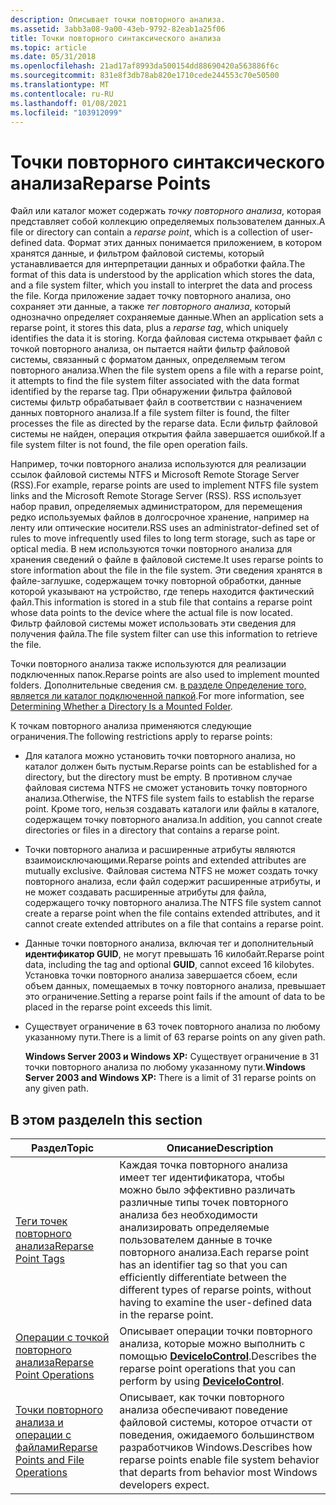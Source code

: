 ```yaml
---
description: Описывает точки повторного анализа.
ms.assetid: 3abb3a08-9a00-43eb-9792-82eab1a25f06
title: Точки повторного синтаксического анализа
ms.topic: article
ms.date: 05/31/2018
ms.openlocfilehash: 21ad17af8993da500154dd88690420a563886f6c
ms.sourcegitcommit: 831e8f3db78ab820e1710cede244553c70e50500
ms.translationtype: MT
ms.contentlocale: ru-RU
ms.lasthandoff: 01/08/2021
ms.locfileid: "103912099"
---
```

# <a name="reparse-points"></a><span data-ttu-id="00794-103">Точки повторного синтаксического анализа</span><span class="sxs-lookup"><span data-stu-id="00794-103">Reparse Points</span></span>

<span data-ttu-id="00794-104">Файл или каталог может содержать *точку повторного анализа*, которая представляет собой коллекцию определяемых пользователем данных.</span><span class="sxs-lookup"><span data-stu-id="00794-104">A file or directory can contain a *reparse point*, which is a collection of user-defined data.</span></span> <span data-ttu-id="00794-105">Формат этих данных понимается приложением, в котором хранятся данные, и фильтром файловой системы, который устанавливается для интерпретации данных и обработки файла.</span><span class="sxs-lookup"><span data-stu-id="00794-105">The format of this data is understood by the application which stores the data, and a file system filter, which you install to interpret the data and process the file.</span></span> <span data-ttu-id="00794-106">Когда приложение задает точку повторного анализа, оно сохраняет эти данные, а также *тег повторного анализа*, который однозначно определяет сохраняемые данные.</span><span class="sxs-lookup"><span data-stu-id="00794-106">When an application sets a reparse point, it stores this data, plus a *reparse tag*, which uniquely identifies the data it is storing.</span></span> <span data-ttu-id="00794-107">Когда файловая система открывает файл с точкой повторного анализа, он пытается найти фильтр файловой системы, связанный с форматом данных, определяемым тегом повторного анализа.</span><span class="sxs-lookup"><span data-stu-id="00794-107">When the file system opens a file with a reparse point, it attempts to find the file system filter associated with the data format identified by the reparse tag.</span></span> <span data-ttu-id="00794-108">При обнаружении фильтра файловой системы фильтр обрабатывает файл в соответствии с назначением данных повторного анализа.</span><span class="sxs-lookup"><span data-stu-id="00794-108">If a file system filter is found, the filter processes the file as directed by the reparse data.</span></span> <span data-ttu-id="00794-109">Если фильтр файловой системы не найден, операция открытия файла завершается ошибкой.</span><span class="sxs-lookup"><span data-stu-id="00794-109">If a file system filter is not found, the file open operation fails.</span></span>

<span data-ttu-id="00794-110">Например, точки повторного анализа используются для реализации ссылок файловой системы NTFS и Microsoft Remote Storage Server (RSS).</span><span class="sxs-lookup"><span data-stu-id="00794-110">For example, reparse points are used to implement NTFS file system links and the Microsoft Remote Storage Server (RSS).</span></span> <span data-ttu-id="00794-111">RSS использует набор правил, определяемых администратором, для перемещения редко используемых файлов в долгосрочное хранение, например на ленту или оптические носители.</span><span class="sxs-lookup"><span data-stu-id="00794-111">RSS uses an administrator-defined set of rules to move infrequently used files to long term storage, such as tape or optical media.</span></span> <span data-ttu-id="00794-112">В нем используются точки повторного анализа для хранения сведений о файле в файловой системе.</span><span class="sxs-lookup"><span data-stu-id="00794-112">It uses reparse points to store information about the file in the file system.</span></span> <span data-ttu-id="00794-113">Эти сведения хранятся в файле-заглушке, содержащем точку повторной обработки, данные которой указывают на устройство, где теперь находится фактический файл.</span><span class="sxs-lookup"><span data-stu-id="00794-113">This information is stored in a stub file that contains a reparse point whose data points to the device where the actual file is now located.</span></span> <span data-ttu-id="00794-114">Фильтр файловой системы может использовать эти сведения для получения файла.</span><span class="sxs-lookup"><span data-stu-id="00794-114">The file system filter can use this information to retrieve the file.</span></span>

<span data-ttu-id="00794-115">Точки повторного анализа также используются для реализации подключенных папок.</span><span class="sxs-lookup"><span data-stu-id="00794-115">Reparse points are also used to implement mounted folders.</span></span> <span data-ttu-id="00794-116">Дополнительные сведения см. [в разделе Определение того, является ли каталог подключенной папкой](determining-whether-a-directory-is-a-volume-mount-point.md).</span><span class="sxs-lookup"><span data-stu-id="00794-116">For more information, see [Determining Whether a Directory Is a Mounted Folder](determining-whether-a-directory-is-a-volume-mount-point.md).</span></span>

<span data-ttu-id="00794-117">К точкам повторного анализа применяются следующие ограничения.</span><span class="sxs-lookup"><span data-stu-id="00794-117">The following restrictions apply to reparse points:</span></span>

-   <span data-ttu-id="00794-118">Для каталога можно установить точки повторного анализа, но каталог должен быть пустым.</span><span class="sxs-lookup"><span data-stu-id="00794-118">Reparse points can be established for a directory, but the directory must be empty.</span></span> <span data-ttu-id="00794-119">В противном случае файловая система NTFS не сможет установить точку повторного анализа.</span><span class="sxs-lookup"><span data-stu-id="00794-119">Otherwise, the NTFS file system fails to establish the reparse point.</span></span> <span data-ttu-id="00794-120">Кроме того, нельзя создавать каталоги или файлы в каталоге, содержащем точку повторного анализа.</span><span class="sxs-lookup"><span data-stu-id="00794-120">In addition, you cannot create directories or files in a directory that contains a reparse point.</span></span>
-   <span data-ttu-id="00794-121">Точки повторного анализа и расширенные атрибуты являются взаимоисключающими.</span><span class="sxs-lookup"><span data-stu-id="00794-121">Reparse points and extended attributes are mutually exclusive.</span></span> <span data-ttu-id="00794-122">Файловая система NTFS не может создать точку повторного анализа, если файл содержит расширенные атрибуты, и не может создавать расширенные атрибуты для файла, содержащего точку повторного анализа.</span><span class="sxs-lookup"><span data-stu-id="00794-122">The NTFS file system cannot create a reparse point when the file contains extended attributes, and it cannot create extended attributes on a file that contains a reparse point.</span></span>
-   <span data-ttu-id="00794-123">Данные точки повторного анализа, включая тег и дополнительный **идентификатор GUID**, не могут превышать 16 килобайт.</span><span class="sxs-lookup"><span data-stu-id="00794-123">Reparse point data, including the tag and optional **GUID**, cannot exceed 16 kilobytes.</span></span> <span data-ttu-id="00794-124">Установка точки повторного анализа завершается сбоем, если объем данных, помещаемых в точку повторного анализа, превышает это ограничение.</span><span class="sxs-lookup"><span data-stu-id="00794-124">Setting a reparse point fails if the amount of data to be placed in the reparse point exceeds this limit.</span></span>
-   <span data-ttu-id="00794-125">Существует ограничение в 63 точек повторного анализа по любому указанному пути.</span><span class="sxs-lookup"><span data-stu-id="00794-125">There is a limit of 63 reparse points on any given path.</span></span>

    <span data-ttu-id="00794-126">**Windows Server 2003 и Windows XP:** Существует ограничение в 31 точки повторного анализа по любому указанному пути.</span><span class="sxs-lookup"><span data-stu-id="00794-126">**Windows Server 2003 and Windows XP:** There is a limit of 31 reparse points on any given path.</span></span>

## <a name="in-this-section"></a><span data-ttu-id="00794-127">В этом разделе</span><span class="sxs-lookup"><span data-stu-id="00794-127">In this section</span></span>



| <span data-ttu-id="00794-128">Раздел</span><span class="sxs-lookup"><span data-stu-id="00794-128">Topic</span></span>                                                                                   | <span data-ttu-id="00794-129">Описание</span><span class="sxs-lookup"><span data-stu-id="00794-129">Description</span></span>                                                                                                                                                                                                        |
|-----------------------------------------------------------------------------------------|--------------------------------------------------------------------------------------------------------------------------------------------------------------------------------------------------------------------|
| [<span data-ttu-id="00794-130">Теги точек повторного анализа</span><span class="sxs-lookup"><span data-stu-id="00794-130">Reparse Point Tags</span></span>](reparse-point-tags.md)<br/>                                 | <span data-ttu-id="00794-131">Каждая точка повторного анализа имеет тег идентификатора, чтобы можно было эффективно различать различные типы точек повторного анализа без необходимости анализировать определяемые пользователем данные в точке повторного анализа.</span><span class="sxs-lookup"><span data-stu-id="00794-131">Each reparse point has an identifier tag so that you can efficiently differentiate between the different types of reparse points, without having to examine the user-defined data in the reparse point.</span></span><br/> |
| [<span data-ttu-id="00794-132">Операции с точкой повторного анализа</span><span class="sxs-lookup"><span data-stu-id="00794-132">Reparse Point Operations</span></span>](reparse-point-operations.md)<br/>                     | <span data-ttu-id="00794-133">Описывает операции точки повторного анализа, которые можно выполнить с помощью [**DeviceIoControl**](/windows/desktop/api/ioapiset/nf-ioapiset-deviceiocontrol).</span><span class="sxs-lookup"><span data-stu-id="00794-133">Describes the reparse point operations that you can perform by using [**DeviceIoControl**](/windows/desktop/api/ioapiset/nf-ioapiset-deviceiocontrol).</span></span><br/>                                                                                       |
| [<span data-ttu-id="00794-134">Точки повторного анализа и операции с файлами</span><span class="sxs-lookup"><span data-stu-id="00794-134">Reparse Points and File Operations</span></span>](reparse-points-and-file-operations.md)<br/> | <span data-ttu-id="00794-135">Описывает, как точки повторного анализа обеспечивают поведение файловой системы, которое отчасти от поведения, ожидаемого большинством разработчиков Windows.</span><span class="sxs-lookup"><span data-stu-id="00794-135">Describes how reparse points enable file system behavior that departs from behavior most Windows developers expect.</span></span><br/>                                                                                     |



 

 

